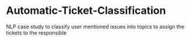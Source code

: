 # Automatic-Ticket-Classification
NLP case study to classify user mentioned issues into topics to assign the tickets to the responsible
